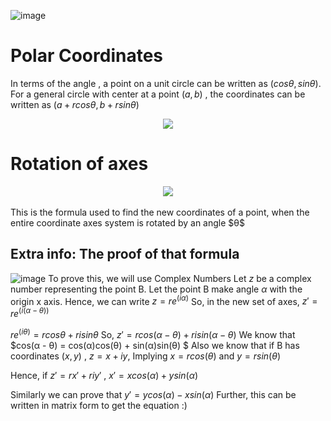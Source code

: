 ![image](https://github.com/user-attachments/assets/58b3dbc9-d34c-459b-9165-0a6c97b27671)

# Polar Coordinates

In terms of the angle , a point on a unit circle can be written as $(cosθ , sinθ)$. For a general circle with center at a point $(a,b)$ , the coordinates can be written as $(a + rcosθ , b + rsinθ)$

<div align="center">
<img src="https://github.com/user-attachments/assets/16da8055-1537-4f3a-b009-064643ac428c" >
</div>

# Rotation of axes

<div align="center">
<img src="https://github.com/user-attachments/assets/132fbf4c-88cc-49cb-ab76-14b268f07736" >
</div><br>
This is the formula used to find the new coordinates of a point, when the entire coordinate axes system is rotated by an angle $θ$  

## Extra info: The proof of that formula 
![image](https://github.com/user-attachments/assets/6281ae7c-b0e5-49fd-a4bc-635b640f1629)
To prove this, we will use Complex Numbers
Let $z$ be a complex number representing the point B. Let the point B make angle $α$ with the origin x axis.
Hence, we can write $z = re^(iα)$
So, in the new set of axes, $z' = re^(i(α - θ))$

$re^(iθ) = rcosθ + risinθ$
So,
$z' = rcos(α - θ) + risin(α - θ)$
We know that $cos(α - θ) = cos(α)cos(θ) + sin(α)sin(θ) $
Also we know that if B has coordinates $(x,y)$ , 
$z=x + iy$, Implying $x = rcos(θ)$ and $y = rsin(θ)$

Hence, if $z' = rx' + riy'$ , 
$x' = xcos(α) + ysin(α)$

Similarly we can prove that $y' = ycos(α) - xsin(α)$
Further, this can be written in matrix form to get the equation :)
